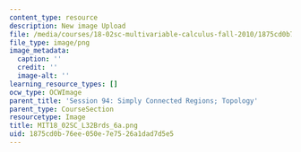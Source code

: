 ```yaml
---
content_type: resource
description: New image Upload
file: /media/courses/18-02sc-multivariable-calculus-fall-2010/1875cd0b76ee050e7e7526a1dad7d5e5_MIT18_02SC_L32Brds_6a.png
file_type: image/png
image_metadata:
  caption: ''
  credit: ''
  image-alt: ''
learning_resource_types: []
ocw_type: OCWImage
parent_title: 'Session 94: Simply Connected Regions; Topology'
parent_type: CourseSection
resourcetype: Image
title: MIT18_02SC_L32Brds_6a.png
uid: 1875cd0b-76ee-050e-7e75-26a1dad7d5e5
---
```

